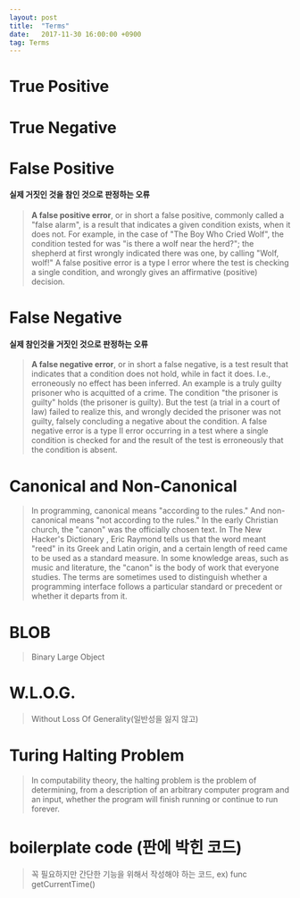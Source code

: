 ```yaml
---
layout: post
title:  "Terms"
date:   2017-11-30 16:00:00 +0900
tag: Terms
---
```


# True Positive
# True Negative

# False Positive
#### 실제 거짓인 것을 참인 것으로 판정하는 오류
> **A false positive error**, or in short a false positive, commonly called a "false alarm", is a result that indicates a given condition exists, when it does not. For example, in the case of "The Boy Who Cried Wolf", the condition tested for was "is there a wolf near the herd?"; the shepherd at first wrongly indicated there was one, by calling "Wolf, wolf!"
A false positive error is a type I error where the test is checking a single condition, and wrongly gives an affirmative (positive) decision.

# False Negative
#### 실제 참인것을 거짓인 것으로 판정하는 오류
> **A false negative error**, or in short a false negative, is a test result that indicates that a condition does not hold, while in fact it does. I.e., erroneously no effect has been inferred. An example is a truly guilty prisoner who is acquitted of a crime. The condition "the prisoner is guilty" holds (the prisoner is guilty). But the test (a trial in a court of law) failed to realize this, and wrongly decided the prisoner was not guilty, falsely concluding a negative about the condition.
A false negative error is a type II error occurring in a test where a single condition is checked for and the result of the test is erroneously that the condition is absent.


# Canonical and Non-Canonical
> In programming, canonical means "according to the rules." And non-canonical means "not according to the rules." In the early Christian church, the "canon" was the officially chosen text. In The New Hacker's Dictionary , Eric Raymond tells us that the word meant "reed" in its Greek and Latin origin, and a certain length of reed came to be used as a standard measure. In some knowledge areas, such as music and literature, the "canon" is the body of work that everyone studies.
The terms are sometimes used to distinguish whether a programming interface follows a particular standard or precedent or whether it departs from it.

# BLOB
> Binary Large Object

# W.L.O.G.
>Without Loss Of Generality(일반성을 잃지 않고)

# Turing Halting Problem

> In computability theory, the halting problem is the problem of determining, from a description of an arbitrary computer program and an input, whether the program will finish running or continue to run forever.

# boilerplate code (판에 박힌 코드)
> 꼭 필요하지만 간단한 기능을 위해서 작성해야 하는 코드, ex) func getCurrentTime()
